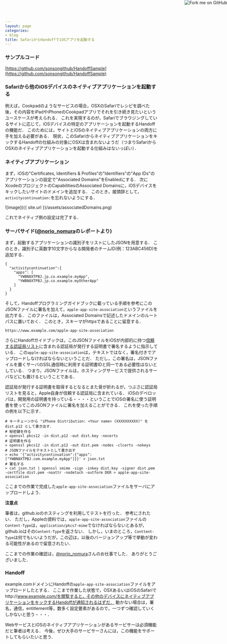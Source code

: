 ```yaml
---
layout: page
categories:
- blog
title: SafariからHandoffでiOSアプリを起動する
---
```


<a href="https://github.com/sonsongithub/HandoffSample"><img style="position: absolute; top: 0; right: 0; border: 0;" src="https://camo.githubusercontent.com/365986a132ccd6a44c23a9169022c0b5c890c387/68747470733a2f2f73332e616d617a6f6e6177732e636f6d2f6769746875622f726962626f6e732f666f726b6d655f72696768745f7265645f6161303030302e706e67" alt="Fork me on GitHub" data-canonical-src="https://s3.amazonaws.com/github/ribbons/forkme_right_red_aa0000.png"></a>

### サンプルコード

[https://github.com/sonsongithub/HandoffSample](https://github.com/sonsongithub/HandoffSample)

### Safariから他のiOSデバイスのネイティブアプリケーションを起動する

例えば，Cookpadのようなサービスの場合，OSXのSafariでレシピを調べた後，その内容をiPadやiPhoneのCookpadアプリでそれを引き続き見たいというユースケースが考えられる．
これを実現するのが，Safariでブラウジングしているサイトに応じて，iOSデバイスの特定のアプリケーションを起動するHandoffの機能だ．
このためには，サイトとiOSのネイティブアプリケーションの両方に手を加える必要がある．
現状，このSafariからネイティブアプリケーションをキックするHandoffの仕組みの対象にOSXは含まれないようだ（つまりSafariからOSXのネイティブアプリケーションを起動する仕組みはないっぽい）．

### ネイティブアプリケーション

まず，iOSの"Certificates, Identifiers & Profiles“の"Identifiers"の"App IDs"のアプリケーションの設定で"Associated Domains"をEnabledにする．
次にXcodeのプロジェクトのCapabilitiesのAssociated Domainsに，iOSデバイスをキックしたいサイトのドメインを追加する．
このとき，接頭辞として，````activitycontinuation:````を忘れないようにする．

![image]({{ site.url }}/assets/associatedDomains.png)

これでネイティブ側の設定は完了する．

### サーバサイド([@norio_nomura](https://twitter.com/norio_nomura)のレポートより)

まず，起動するアプリケーションの識別子をリストにしたJSONを用意する．
このとき，識別子に英数字10文字からなる開発者のチームID(例：123ABC456D)を追加する．

    {
      "activitycontinuation":{
        "apps": [
          "YWBN8XTPBJ.jp.co.example.myApp",
          "YWBN8XTPBJ.jp.co.example.myOtherApp"
        ]
      }
    }

そして，Handoffプログラミングガイドブックに載っている手順を参考にこのJSONファイルに署名を加えて，````apple-app-site-association````というファイルを出力する．
このファイルは，Associated Domainsで記述したドメインのルートパスに置いておく．
このとき，スキーマがhttpsであることに留意する．

    https://www.example.com/apple-app-site-association

さらにHandoffガイドブックは，このJSONファイルをiOSが内部的に持つ[信頼する認証局リスト](http://support.apple.com/kb/ht5012)に含まれる認証局が発行する証明書で署名するように指示している．
この````apple-app-site-association````は，テキストではなく，署名付きでアップロードしなければならないということだ．
ただし，この署名は，JSONファイルを置くサーバのSSL通信時に利用する証明書IDと同一である必要性はないとしている．
つまり，JSONファイルは，ホスティングサービスで提供されるサーバなどにも置けるということである．

認証局が発行する証明書を取得するとなるとまた骨が折れるが，つぶさに認証局リストを見ると，Apple自身が信頼する認証局に含まれている．
iOSのデベロッパは，開発用の証明書を持っている・・・・ということでiOSの署名に使う証明書を使ってこのJSONファイルに署名を加えることができる．
これを使った手順の例を以下に示す．

    # キーチェーンから "iPhone Distribution: <Your name> (XXXXXXXXXX)" を dist.p12 として書き出す．
	# 秘密鍵を作る
	> openssl pkcs12 -in dist.p12 -out dist.key -nocerts
	# 証明書を作る
	> openssl pkcs12 -in dist.p12 -out dist.pem -nodes -clcerts -nokeys
	# JSONファイルをテキストとして書き出す
    > echo '{"activitycontinuation":{"apps":["YWBN8XTPBJ.com.example.myApp"]}}' > json.txt
    # 署名する
    > cat json.txt | openssl smime -sign -inkey dist.key -signer dist.pem -certfile dist.pem -noattr -nodetach -outform DER > apple-app-site-association
    
ここまでの作業で完成した````apple-app-site-association````ファイルをサーバにアップロードしよう．

**注意点**

筆者は，github.ioのホスティングを利用してテストを行った．
参考にされたい．
ただし，Appleの資料では，````apple-app-site-association````ファイルの````Content-Type````は，````application/pkcs7-mime````でなければならないとあるが，github.ioはその````Content-Type````を返さない．
しかし，いまのところ，````Conttent-Type````は何でもいいようだが，この辺は，以後のバージョンアップ等で挙動が変わる可能性があるので留意されたい．

ここまでの作業の確認は，[@norio_nomura](https://twitter.com/norio_nomura)さんのお仕事でした．
ありがとうございました．

### Handoff

example.comドメインにHandoffの````apple-app-site-association````ファイルをアップロードしたとする．
ここまで作業した状態で，OSXあるいはiOSのSafariでhttp://www.example.com/を閲覧すると，その他のデバイスにネイティブアプリケーションをキックするHandoffが通知されるはずだ．
動かない場合は，署名，通信，entitlement等，数多く設定要素があるので，一つずつ確認していくしかないと思う・・・．

WebサービスとiOSのネイティブアプリケーションがあるサービサーは必須機能だと筆者は考える．
今後，ぜひ大手のサービサーさんには，この機能をサポートしてもらいたいと思う．